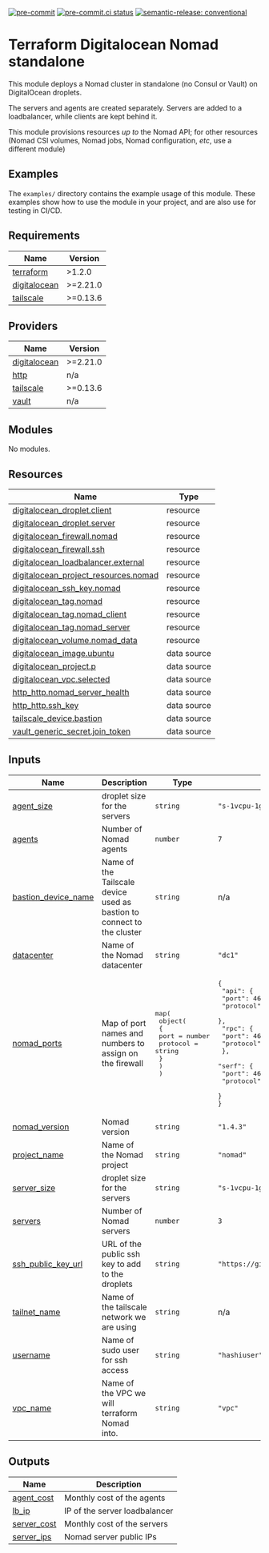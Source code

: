 [![pre-commit](https://img.shields.io/badge/pre--commit-enabled-brightgreen?logo=pre-commit&logoColor=white)](https://github.com/pre-commit/pre-commit) [![pre-commit.ci status](https://results.pre-commit.ci/badge/github/brucellino/terraform-digitalocean-nomad-standalone/main.svg)](https://results.pre-commit.ci/latest/github/brucellino/terraform-digitalocean-nomad-standalone/main) [![semantic-release: conventional](https://img.shields.io/badge/semantic--release-conventional-e10079?logo=semantic-release)](https://github.com/semantic-release/semantic-release)

# Terraform Digitalocean Nomad standalone

This module deploys a Nomad cluster in standalone (no Consul or Vault) on DigitalOcean droplets.

The servers and agents are created separately.
Servers are added to a loadbalancer, while clients are kept behind it.

This module provisions resources _up to_ the Nomad API; for other resources (Nomad CSI volumes, Nomad jobs, Nomad configuration, _etc_, use a different module)

## Examples

The `examples/` directory contains the example usage of this module.
These examples show how to use the module in your project, and are also use for testing in CI/CD.

<!-- BEGIN_TF_DOCS -->
## Requirements

| Name | Version |
|------|---------|
| <a name="requirement_terraform"></a> [terraform](#requirement\_terraform) | >1.2.0 |
| <a name="requirement_digitalocean"></a> [digitalocean](#requirement\_digitalocean) | >=2.21.0 |
| <a name="requirement_tailscale"></a> [tailscale](#requirement\_tailscale) | >=0.13.6 |

## Providers

| Name | Version |
|------|---------|
| <a name="provider_digitalocean"></a> [digitalocean](#provider\_digitalocean) | >=2.21.0 |
| <a name="provider_http"></a> [http](#provider\_http) | n/a |
| <a name="provider_tailscale"></a> [tailscale](#provider\_tailscale) | >=0.13.6 |
| <a name="provider_vault"></a> [vault](#provider\_vault) | n/a |

## Modules

No modules.

## Resources

| Name | Type |
|------|------|
| [digitalocean_droplet.client](https://registry.terraform.io/providers/digitalocean/digitalocean/latest/docs/resources/droplet) | resource |
| [digitalocean_droplet.server](https://registry.terraform.io/providers/digitalocean/digitalocean/latest/docs/resources/droplet) | resource |
| [digitalocean_firewall.nomad](https://registry.terraform.io/providers/digitalocean/digitalocean/latest/docs/resources/firewall) | resource |
| [digitalocean_firewall.ssh](https://registry.terraform.io/providers/digitalocean/digitalocean/latest/docs/resources/firewall) | resource |
| [digitalocean_loadbalancer.external](https://registry.terraform.io/providers/digitalocean/digitalocean/latest/docs/resources/loadbalancer) | resource |
| [digitalocean_project_resources.nomad](https://registry.terraform.io/providers/digitalocean/digitalocean/latest/docs/resources/project_resources) | resource |
| [digitalocean_ssh_key.nomad](https://registry.terraform.io/providers/digitalocean/digitalocean/latest/docs/resources/ssh_key) | resource |
| [digitalocean_tag.nomad](https://registry.terraform.io/providers/digitalocean/digitalocean/latest/docs/resources/tag) | resource |
| [digitalocean_tag.nomad_client](https://registry.terraform.io/providers/digitalocean/digitalocean/latest/docs/resources/tag) | resource |
| [digitalocean_tag.nomad_server](https://registry.terraform.io/providers/digitalocean/digitalocean/latest/docs/resources/tag) | resource |
| [digitalocean_volume.nomad_data](https://registry.terraform.io/providers/digitalocean/digitalocean/latest/docs/resources/volume) | resource |
| [digitalocean_image.ubuntu](https://registry.terraform.io/providers/digitalocean/digitalocean/latest/docs/data-sources/image) | data source |
| [digitalocean_project.p](https://registry.terraform.io/providers/digitalocean/digitalocean/latest/docs/data-sources/project) | data source |
| [digitalocean_vpc.selected](https://registry.terraform.io/providers/digitalocean/digitalocean/latest/docs/data-sources/vpc) | data source |
| [http_http.nomad_server_health](https://registry.terraform.io/providers/hashicorp/http/latest/docs/data-sources/http) | data source |
| [http_http.ssh_key](https://registry.terraform.io/providers/hashicorp/http/latest/docs/data-sources/http) | data source |
| [tailscale_device.bastion](https://registry.terraform.io/providers/tailscale/tailscale/latest/docs/data-sources/device) | data source |
| [vault_generic_secret.join_token](https://registry.terraform.io/providers/hashicorp/vault/latest/docs/data-sources/generic_secret) | data source |

## Inputs

| Name | Description | Type | Default | Required |
|------|-------------|------|---------|:--------:|
| <a name="input_agent_size"></a> [agent\_size](#input\_agent\_size) | droplet size for the servers | `string` | `"s-1vcpu-1gb"` | no |
| <a name="input_agents"></a> [agents](#input\_agents) | Number of Nomad agents | `number` | `7` | no |
| <a name="input_bastion_device_name"></a> [bastion\_device\_name](#input\_bastion\_device\_name) | Name of the Tailscale device used as bastion to connect to the cluster | `string` | n/a | yes |
| <a name="input_datacenter"></a> [datacenter](#input\_datacenter) | Name of the Nomad datacenter | `string` | `"dc1"` | no |
| <a name="input_nomad_ports"></a> [nomad\_ports](#input\_nomad\_ports) | Map of port names and numbers to assign on the firewall | <pre>map(<br/>    object(<br/>      {<br/>        port     = number<br/>        protocol = string<br/>      }<br/>    )<br/>  )</pre> | <pre>{<br/>  "api": {<br/>    "port": 4646,<br/>    "protocol": "tcp"<br/>  },<br/>  "rpc": {<br/>    "port": 4647,<br/>    "protocol": "tcp"<br/>  },<br/>  "serf": {<br/>    "port": 4648,<br/>    "protocol": "tcp"<br/>  }<br/>}</pre> | no |
| <a name="input_nomad_version"></a> [nomad\_version](#input\_nomad\_version) | Nomad version | `string` | `"1.4.3"` | no |
| <a name="input_project_name"></a> [project\_name](#input\_project\_name) | Name of the Nomad project | `string` | `"nomad"` | no |
| <a name="input_server_size"></a> [server\_size](#input\_server\_size) | droplet size for the servers | `string` | `"s-1vcpu-1gb"` | no |
| <a name="input_servers"></a> [servers](#input\_servers) | Number of Nomad servers | `number` | `3` | no |
| <a name="input_ssh_public_key_url"></a> [ssh\_public\_key\_url](#input\_ssh\_public\_key\_url) | URL of the public ssh key to add to the droplets | `string` | `"https://github.com/brucellino.keys"` | no |
| <a name="input_tailnet_name"></a> [tailnet\_name](#input\_tailnet\_name) | Name of the tailscale network we are using | `string` | n/a | yes |
| <a name="input_username"></a> [username](#input\_username) | Name of sudo user for ssh access | `string` | `"hashiuser"` | no |
| <a name="input_vpc_name"></a> [vpc\_name](#input\_vpc\_name) | Name of the VPC we will terraform Nomad into. | `string` | `"vpc"` | no |

## Outputs

| Name | Description |
|------|-------------|
| <a name="output_agent_cost"></a> [agent\_cost](#output\_agent\_cost) | Monthly cost of the agents |
| <a name="output_lb_ip"></a> [lb\_ip](#output\_lb\_ip) | IP of the server loadbalancer |
| <a name="output_server_cost"></a> [server\_cost](#output\_server\_cost) | Monthly cost of the servers |
| <a name="output_server_ips"></a> [server\_ips](#output\_server\_ips) | Nomad server public IPs |
<!-- END_TF_DOCS -->
